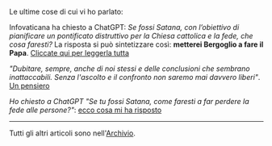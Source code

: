 Le ultime cose di cui vi ho parlato:

Infovaticana ha chiesto a ChatGPT: *Se fossi Satana, con l’obiettivo di pianificare un pontificato distruttivo per la Chiesa cattolica e la fede, che cosa faresti?* La risposta si può sintetizzare così: **metterei Bergoglio a fare il Papa**. [Cliccate qui per leggerla tutta](articles/2024-10-15-chatgpt-bergoglio-papa.html)

*"Dubitare, sempre, anche di noi stessi e delle conclusioni che sembrano inattaccabili. Senza l'ascolto e il confronto non saremo mai davvero liberi"*. [Un pensiero](articles/2024-09-23-studiare-per-dubitare.html)

*Ho chiesto a ChatGPT "Se tu fossi Satana, come faresti a far perdere la fede alle persone?"*: [ecco cosa mi ha risposto](articles/2024-09-12-chatgpt-satana.html)

---

Tutti gli altri articoli sono nell'[Archivio](/pages/archivio.html).